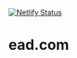 [![Netlify Status](https://api.netlify.com/api/v1/badges/ae3ed379-e499-433f-aa3b-d81ebdc391c1/deploy-status)](https://app.netlify.com/sites/unruffled-sammet-61172f/deploys)

# ead.com